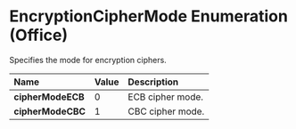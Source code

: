 
# EncryptionCipherMode Enumeration (Office)

Specifies the mode for encryption ciphers.



|**Name**|**Value**|**Description**|
|:-----|:-----|:-----|
|**cipherModeECB**|0|ECB cipher mode.|
|**cipherModeCBC**|1|CBC cipher mode.|
